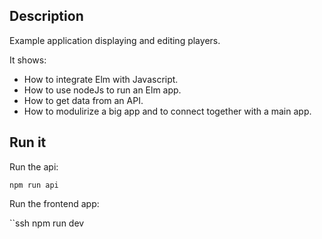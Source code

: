 ## Description

Example application displaying and editing players.

It shows:

- How to integrate Elm with Javascript. 
- How to use nodeJs to run an Elm app.
- How to get data from an API.
- How to modulirize a big app and to connect together with a main app.

## Run it

Run the api:

```ssh
npm run api
```

Run the frontend app:

``ssh
npm run dev
```